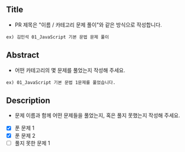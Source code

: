## Title
* PR 제목은 "이름 / 카테고리 문제 풀이"와 같은 방식으로 작성합니다.
```
ex) 김민석 01_JavaScript 기본 문법 문제 풀이
```

## Abstract
* 어떤 카테고리의 몇 문제를 풀었는지 작성해 주세요.
```
ex) 01_JavaScript 기본 문법 1문제를 풀었습니다.
```

## Description
* 문제 이름과 함께 어떤 문제들을 풀었는지, 혹은 풀지 못했는지 작성해 주세요.
- [x] 푼 문제 1
- [x] 푼 문제 2
- [ ] 풀지 못한 문제 1
